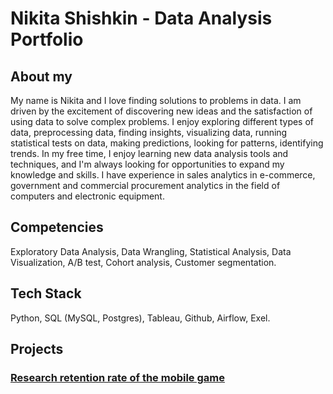 # Nikita Shishkin - Data Analysis Portfolio

## About my
My name is Nikita and I love finding solutions to problems in data.
I am driven by the excitement of discovering new ideas and the satisfaction of using data to solve complex problems.
I enjoy exploring different types of data, preprocessing data, finding insights, visualizing data, running statistical tests on data, making predictions, looking for patterns, identifying trends.
In my free time, I enjoy learning new data analysis tools and techniques, and I'm always looking for opportunities to expand my knowledge and skills.
I have experience in sales analytics in e-commerce, government and commercial procurement analytics in the field of computers and electronic equipment.


## Competencies
Exploratory Data Analysis, Data Wrangling, Statistical Analysis, Data Visualization, А/В test, Cohort analysis, Customer segmentation.



## Tech Stack
Python, SQL (MySQL, Postgres), Tableau, Github, Airflow, Exel.

## Projects
### [Research retention rate of the mobile game](https://github.com/NikSh1891/NikSh1891/blob/main/Retention%20rate.ipynb)


<!---
NikSh1891/NikSh1891 is a ✨ special ✨ repository because its `README.md` (this file) appears on your GitHub profile.
You can click the Preview link to take a look at your changes.
--->
